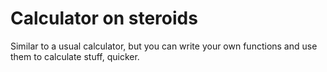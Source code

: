 # Calculator on steroids
Similar to a usual calculator, but you can write your own functions and use them to calculate stuff, quicker.
